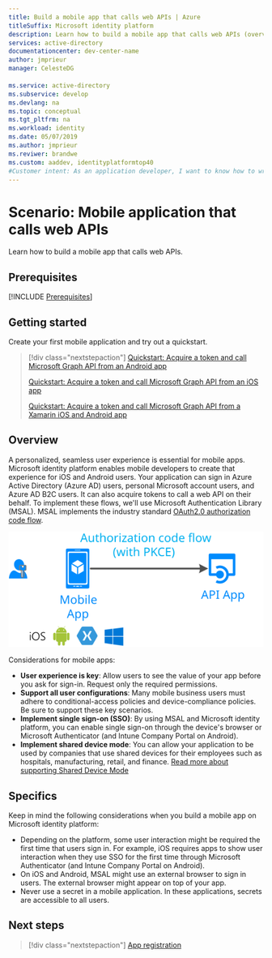 ```yaml
---
title: Build a mobile app that calls web APIs | Azure
titleSuffix: Microsoft identity platform
description: Learn how to build a mobile app that calls web APIs (overview)
services: active-directory
documentationcenter: dev-center-name
author: jmprieur
manager: CelesteDG

ms.service: active-directory
ms.subservice: develop
ms.devlang: na
ms.topic: conceptual
ms.tgt_pltfrm: na
ms.workload: identity
ms.date: 05/07/2019
ms.author: jmprieur
ms.reviwer: brandwe
ms.custom: aaddev, identityplatformtop40
#Customer intent: As an application developer, I want to know how to write a mobile app that calls web APIs by using the Microsoft identity platform for developers.
---
```


# Scenario: Mobile application that calls web APIs

Learn how to build a mobile app that calls web APIs.

## Prerequisites

[!INCLUDE [Prerequisites](../../../includes/active-directory-develop-scenarios-prerequisites.md)]

## Getting started

Create your first mobile application and try out a quickstart.

> [!div class="nextstepaction"]
> [Quickstart: Acquire a token and call Microsoft Graph API from an Android app](./quickstart-v2-android.md)
>
> [Quickstart: Acquire a token and call Microsoft Graph API from an iOS app](./quickstart-v2-ios.md)
>
> [Quickstart: Acquire a token and call Microsoft Graph API from a Xamarin iOS and Android app](https://github.com/Azure-Samples/active-directory-xamarin-native-v2)

## Overview

A personalized, seamless user experience is essential for mobile apps.  Microsoft identity platform enables mobile developers to create that experience for iOS and Android users. Your application can sign in Azure Active Directory (Azure AD) users, personal Microsoft account users, and Azure AD B2C users. It can also acquire tokens to call a web API on their behalf. To implement these flows, we'll use Microsoft Authentication Library (MSAL). MSAL implements the industry standard [OAuth2.0 authorization code flow](v2-oauth2-auth-code-flow.md).

![Daemon apps](./media/scenarios/mobile-app.svg)

Considerations for mobile apps:

- **User experience is key**: Allow users to see the value of your app before you ask for sign-in. Request only the required permissions.
- **Support all user configurations**: Many mobile business users must adhere to conditional-access policies and device-compliance policies. Be sure to support these key scenarios.
- **Implement single sign-on (SSO)**: By using MSAL and Microsoft identity platform, you can enable single sign-on through the device's browser or Microsoft Authenticator (and Intune Company Portal on Android).
- **Implement shared device mode**: You can allow your application to be used by companies that use shared devices for their employees such as hospitals, manufacturing, retail, and finance. [Read more about supporting Shared Device Mode](msal-shared-devices.md)

## Specifics

Keep in mind the following considerations when you build a mobile app on Microsoft identity platform:

- Depending on the platform, some user interaction might be required the first time that users sign in. For example, iOS requires apps to show user interaction when they use SSO for the first time through Microsoft Authenticator (and Intune Company Portal on Android).
- On iOS and Android, MSAL might use an external browser to sign in users. The external browser might appear on top of your app.
- Never use a secret in a mobile application. In these applications, secrets are accessible to all users.

## Next steps

> [!div class="nextstepaction"]
> [App registration](scenario-mobile-app-registration.md)
